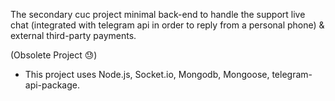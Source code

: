The secondary cuc project minimal back-end to handle the support live chat (integrated with telegram api in order to reply from a personal phone) & external third-party payments.  

(Obsolete Project 😓)

- This project uses Node.js, Socket.io, Mongodb, Mongoose, telegram-api-package.
